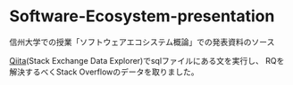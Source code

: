 # Software-Ecosystem-presentation
信州大学での授業「ソフトウェアエコシステム概論」での発表資料のソース

[Qiita](https://data.stackexchange.com)(Stack Exchange Data Explorer)でsqlファイルにある文を実行し、
RQを解決するべくStack Overflowのデータを取りました。
